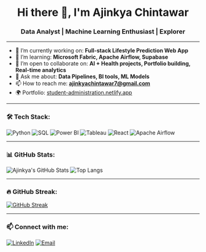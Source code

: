 <h1 align="center">Hi there 👋, I'm Ajinkya Chintawar</h1>
<h3 align="center">Data Analyst | Machine Learning Enthusiast | Explorer</h3>

---

- 🔭 I’m currently working on: **Full-stack Lifestyle Prediction Web App**  
- 🌱 I’m learning: **Microsoft Fabric, Apache Airflow, Supabase**  
- 👯 I’m open to collaborate on: **AI + Health projects, Portfolio building, Real-time analytics**  
- 💬 Ask me about: **Data Pipelines, BI tools, ML Models**  
- 📫 How to reach me: **ajinkyachintawar7@gmail.com**  
- 🌍 Portfolio: [student-administration.netlify.app](https://student-administration.netlify.app/)  

---

### 🛠️ Tech Stack:
![Python](https://img.shields.io/badge/Python-3776AB?style=for-the-badge&logo=python)
![SQL](https://img.shields.io/badge/SQL-4479A1?style=for-the-badge&logo=postgresql)
![Power BI](https://img.shields.io/badge/PowerBI-F2C811?style=for-the-badge&logo=powerbi)
![Tableau](https://img.shields.io/badge/Tableau-E97627?style=for-the-badge&logo=tableau)
![React](https://img.shields.io/badge/React-61DAFB?style=for-the-badge&logo=react)
![Apache Airflow](https://img.shields.io/badge/Airflow-017CEE?style=for-the-badge&logo=apacheairflow)

---

### 📊 GitHub Stats:
![Ajinkya's GitHub Stats](https://github-readme-stats.vercel.app/api?username=ajinkyachintawar&show_icons=true&theme=radical)
![Top Langs](https://github-readme-stats.vercel.app/api/top-langs/?username=ajinkyachintawar&layout=compact&theme=radical)

---

### 🔥 GitHub Streak:
[![GitHub Streak](https://streak-stats.demolab.com?user=ajinkyachintawar&theme=tokyonight)](https://git.io/streak-stats)

---

### 📫 Connect with me:
[![LinkedIn](https://img.shields.io/badge/LinkedIn-blue?logo=linkedin&style=for-the-badge)](https://linkedin.com/in/ajinkyachintawar)
[![Email](https://img.shields.io/badge/Gmail-D14836?style=for-the-badge&logo=gmail&logoColor=white)](mailto:ajinkyachintawar7@gmail.com)

